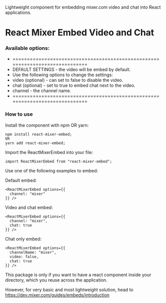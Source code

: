 Lightweight component for embedding mixer.com video and chat into React applications.

# React Mixer Embed Video and Chat

### Available options:
 * =============================================================================
 * DEFAULT SETTINGS - the video will be embed by default. 
 * Use the following options to change the settings:
 * video (optional) - can set to false to disable the video.
 * chat (optional) - set to true to embed chat next to the video.
 * channel - the channel name.
 * =============================================================================


### How to use
Install the component with npm OR yarn:
```
npm install react-mixer-embed;
OR
yarn add react-mixer-embed;
```

Import the ReactMixerEmbed into your file:
```
import ReactMixerEmbed from "react-mixer-embed";
```

Use one of the following examples to embed:

Default embed:
```
<ReactMixerEmbed options={{ 
  channel: "mixer" 
}} />
```

Video and chat embed:<br />
```
<ReactMixerEmbed options={{ 
  channel: "mixer",
  chat: true
}} />
```

Chat only embed:<br />
```
<ReactMixerEmbed options={{ 
  channelName: "mixer",
  video: false,
  chat: true
}} />
```

This package is only if you want to have a react component inside your directory, 
which you reuse across the application.

However, for very basic and most lightweight solution, head to https://dev.mixer.com/guides/embeds/introduction
